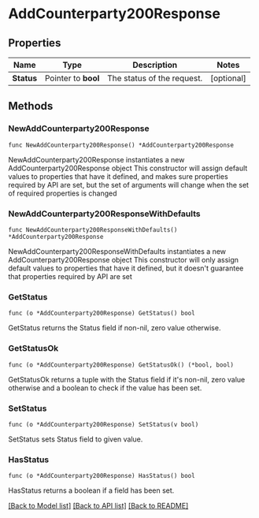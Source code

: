 # AddCounterparty200Response

## Properties

Name | Type | Description | Notes
------------ | ------------- | ------------- | -------------
**Status** | Pointer to **bool** | The status of the request. | [optional] 

## Methods

### NewAddCounterparty200Response

`func NewAddCounterparty200Response() *AddCounterparty200Response`

NewAddCounterparty200Response instantiates a new AddCounterparty200Response object
This constructor will assign default values to properties that have it defined,
and makes sure properties required by API are set, but the set of arguments
will change when the set of required properties is changed

### NewAddCounterparty200ResponseWithDefaults

`func NewAddCounterparty200ResponseWithDefaults() *AddCounterparty200Response`

NewAddCounterparty200ResponseWithDefaults instantiates a new AddCounterparty200Response object
This constructor will only assign default values to properties that have it defined,
but it doesn't guarantee that properties required by API are set

### GetStatus

`func (o *AddCounterparty200Response) GetStatus() bool`

GetStatus returns the Status field if non-nil, zero value otherwise.

### GetStatusOk

`func (o *AddCounterparty200Response) GetStatusOk() (*bool, bool)`

GetStatusOk returns a tuple with the Status field if it's non-nil, zero value otherwise
and a boolean to check if the value has been set.

### SetStatus

`func (o *AddCounterparty200Response) SetStatus(v bool)`

SetStatus sets Status field to given value.

### HasStatus

`func (o *AddCounterparty200Response) HasStatus() bool`

HasStatus returns a boolean if a field has been set.


[[Back to Model list]](../README.md#documentation-for-models) [[Back to API list]](../README.md#documentation-for-api-endpoints) [[Back to README]](../README.md)


